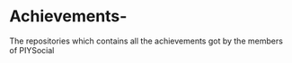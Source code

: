 # Achievements-
The repositories which contains all the achievements got by the members of PIYSocial
